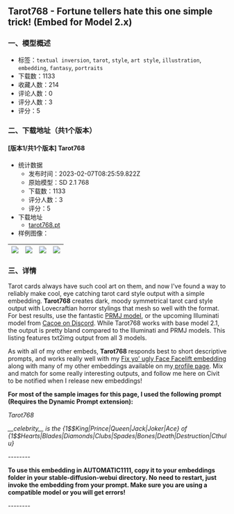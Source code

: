 ## Tarot768 - Fortune tellers hate this one simple trick! (Embed for Model 2.x)
### 一、模型概述

- 标签：`textual inversion`, `tarot`, `style`, `art style`, `illustration`, `embedding`, `fantasy`, `portraits`
- 下载数：1133
- 收藏人数：214
- 评论人数：0
- 评分人数：3
- 评分：5

### 二、下载地址（共1个版本）

#### [版本1/共1个版本] Tarot768

- 统计数据
  - 发布时间：2023-02-07T08:25:59.822Z
  - 原始模型：SD 2.1 768
  - 下载数：1133
  - 评分人数：3
  - 评分：5
- 下载地址
  - [tarot768.pt](https://civitai.com/api/download/models/8419)
- 样例图像：

| <img src="https://image.civitai.com/xG1nkqKTMzGDvpLrqFT7WA/a6acbaf4-a93a-49bf-9859-2c55e0f19400/width=450/79908.jpeg" /> | <img src="https://image.civitai.com/xG1nkqKTMzGDvpLrqFT7WA/2693c83b-efbd-4542-2be6-402575a92c00/width=450/79927.jpeg" /> | <img src="https://image.civitai.com/xG1nkqKTMzGDvpLrqFT7WA/38022abb-1b06-4dd8-dba6-77bad1616900/width=450/79926.jpeg" /> | <img src="https://image.civitai.com/xG1nkqKTMzGDvpLrqFT7WA/4a437a29-fc19-4483-feac-e2c1fb769f00/width=450/79925.jpeg" /> |
| ---- | ---- | ---- | ---- |


### 三、详情
<p>Tarot cards always have such cool art on them, and now I've found a way to reliably make cool, eye catching tarot card style output with a simple embedding. <strong>Tarot768 </strong>creates dark, moody symmetrical tarot card style output with Lovecraftian horror stylings that mesh so well with the format. For best results, use the fantastic <a target="_blank" rel="ugc" href="https://civitai.com/models/6465/prmj">PRMJ model</a>, or the upcoming Illuminati model from <a target="_blank" rel="ugc" href="https://discord.gg/HqdffGgeBa">Cacoe on Discord</a>. While Tarot768 works with base model 2.1, the output is pretty bland compared to the Illuminati and PRMJ models. This listing features txt2img output from all 3 models.</p><p></p><p>As with all of my other embeds, <strong>Tarot768 </strong>responds best to short descriptive prompts, and works really well with my <a target="_blank" rel="ugc" href="https://civitai.com/models/2385/socalguitarists-magic-facelift-negative-embedding-for-model-2x-fix-yo-ugly-faces">Fix yo' ugly Face Facelift embedding</a> along with many of my other embeddings available on my<a target="_blank" rel="ugc" href="https://civitai.com/user/SoCalGuitarist"> profile page</a>. Mix and match for some really interesting outputs, and follow me here on Civit to be notified when I release new embeddings!</p><p></p><p><strong>For most of the sample images for this page, I used the following prompt (Requires the Dynamic Prompt extension):</strong></p><p><em>Tarot768</em></p><p><em>__celebrity__ is the {1$$King|Prince|Queen|Jack|Joker|Ace} of {1$$Hearts|Blades|Diamonds|Clubs|Spades|Bones|Death|Destruction|Cthulu}</em></p><p></p><p>--------</p><p><strong>To use this embedding in AUTOMATIC1111, copy it to your embeddings folder in your stable-diffusion-webui directory. No need to restart, just invoke the embedding from your prompt. Make sure you are using a compatible model or you will get errors!</strong></p><p>--------</p>